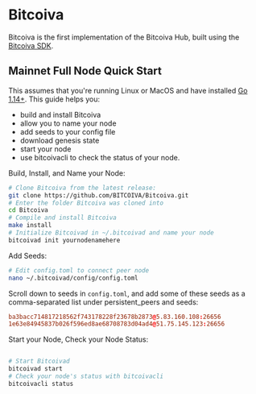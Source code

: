 # Bitcoiva

Bitcoiva is the first implementation of the Bitcoiva Hub, built using the [Bitcoiva SDK](https://github.com/BITCOIVA/Bitcoiva-sdk).
## Mainnet Full Node Quick Start

This assumes that you're running Linux or MacOS and have installed [Go 1.14+](https://golang.org/dl/).  This guide helps you:

* build and install Bitcoiva
* allow you to name your node
* add seeds to your config file
* download genesis state
* start your node
* use bitcoivacli to check the status of your node.

Build, Install, and Name your Node:

```bash
# Clone Bitcoiva from the latest release:
git clone https://github.com/BITCOIVA/Bitcoiva.git
# Enter the folder Bitcoiva was cloned into
cd Bitcoiva
# Compile and install Bitcoiva
make install
# Initialize Bitcoivad in ~/.bitcoivad and name your node
bitcoivad init yournodenamehere
```

Add Seeds:

```bash
# Edit config.toml to connect peer node
nano ~/.bitcoivad/config/config.toml
```

Scroll down to seeds in `config.toml`, and add some of these seeds as a comma-separated list under persistent_peers and seeds:

```toml
ba3bacc714817218562f743178228f23678b2873@5.83.160.108:26656
1e63e84945837b026f596ed8ae68708783d04ad4@51.75.145.123:26656

```

Start your Node, Check your Node Status:

```bash

# Start Bitcoivad
bitcoivad start
# Check your node's status with bitcoivacli
bitcoivacli status
```




